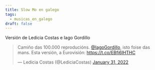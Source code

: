 ```yaml
---
title: Slow Mo en galego
tags:
  - musicas_en_galego
draft: false
---
```

Versión de Ledicia Costas e Iago Gordillo

<blockquote class="twitter-tweet"><p lang="es" dir="ltr">Camiño das 100.000 reproducións. <a href="https://twitter.com/IagoGordillo?ref_src=twsrc%5Etfw">@IagoGordillo</a>, isto foise das mans. Esta versión, a Eurovisión: <a href="https://t.co/EBfi6lHTHC">https://t.co/EBfi6lHTHC</a></p>&mdash; Ledicia Costas (@LediciaCostas) <a href="https://twitter.com/LediciaCostas/status/1488158849878175747?ref_src=twsrc%5Etfw">January 31, 2022</a></blockquote> <script async src="https://platform.twitter.com/widgets.js" charset="utf-8"></script> 